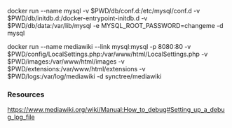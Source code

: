 docker run --name mysql -v $PWD/db/conf.d:/etc/mysql/conf.d -v $PWD/db/initdb.d:/docker-entrypoint-initdb.d -v $PWD/db/data:/var/lib/mysql -e MYSQL_ROOT_PASSWORD=changeme -d mysql


docker run --name mediawiki --link mysql:mysql -p 8080:80 -v $PWD/config/LocalSettings.php:/var/www/html/LocalSettings.php -v $PWD/images:/var/www/html/images -v $PWD/extensions:/var/www/html/extensions -v $PWD/logs:/var/log/mediawiki -d synctree/mediawiki

### Resources
https://www.mediawiki.org/wiki/Manual:How_to_debug#Setting_up_a_debug_log_file

